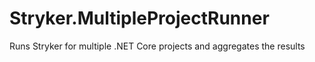 # Stryker.MultipleProjectRunner
Runs Stryker for multiple .NET Core projects and aggregates the results

